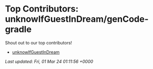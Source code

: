 # Top Contributors: unknowIfGuestInDream/genCode-gradle
Shout out to our top contributors!

- [unknowIfGuestInDream](https://github.com/unknowIfGuestInDream)


_Last updated: Fri, 01 Mar 24 01:11:56 +0000_